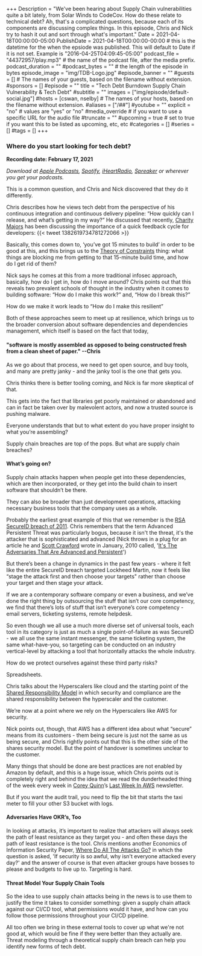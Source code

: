 +++
Description = "We've been hearing about Supply Chain vulnerabilities quite a bit lately, from Solar Winds to CodeCov. How do these relate to technical debt? Ah, that's a complicated questions, because each of its components are discussing complex things. In this episode, Chris and Nick try to hash it out and sort through what's important."
Date = 2021-04-18T00:00:00-05:00
PublishDate = 2021-04-18T00:00:00-00:00 # this is the datetime for the when the epsiode was published. This will default to Date if it is not set. Example is "2016-04-25T04:09:45-05:00"
podcast_file = "44372957/play.mp3" # the name of the podcast file, after the media prefix.
podcast_duration = ""
#podcast_bytes = "" # the length of the episode in bytes
episode_image = "img/TDB-Logo.jpg"
#episode_banner = ""
#guests = [] # The names of your guests, based on the filename without extension.
#sponsors = []
#episode = ""
title = "Tech Debt Burndown Supply Chain Vulnerability & Tech Debt"
#subtitle = ""
images = ["img/episode/default-social.jpg"]
#hosts = [cswan, nselby] # The names of your hosts, based on the filename without extension.
#aliases = ["/##"]
#youtube = ""
explicit = "no" # values are "yes" or "no"
#media_override # if you want to use a specific URL for the audio file
#truncate = ""
#upcoming = true # set to true if you want this to be listed as upcoming, etc, etc
#categories = []
#series = []
#tags = []
+++

### Where do you start looking for tech debt? ###

**Recording date: February 17, 2021**

*Download at [Apple Podcasts](https://podcastsconnect.apple.com/my-podcasts/the-tech-debt-burndown-podcast/1562710899), [Spotify](https://open.spotify.com/show/0t15PUgvQYNWQ6LYXJ8zkz), [iHeartRadio](https://iheart.com/podcast/81137852), [Spreaker](https://www.spreaker.com/show/the-tech-debt-burndown-podcast) or wherever you get your podcasts.*

This is a common question, and Chris and Nick discovered that they do it differently. 

Chris describes how he views tech debt from the perspective of his continuous integration and continuous delivery pipeline: “How quickly can I release, and what’s getting in my way?” He discussed that recently, [Charity Majors](https://twitter.com/mipsytipsy) has been discussing the importance of a quick feedback cycle for developers:
{{< tweet 1382619734781272066 >}}

Basically, this comes down to, ‘you’ve got 15 minutes to build’ in order to be good at this, and this brings us to the [Theory of Constraints](https://en.wikipedia.org/wiki/Theory_of_constraints "The theory of constraints (TOC) is a management paradigm that views any manageable system as being limited in achieving more of its goals by a very small number of constraints. - Wikipedia") thing: what things are blocking me from getting to that 15-minute build time, and how do I get rid of them? 

Nick says he comes at this from a more traditional infosec approach, basically, how do I get in, how do I move around? Chris points out that this reveals two prevalent schools of thought in the industry when it comes to building software: “How do I make this work?” and, “How do I break this?”

How do we make it work leads to “How do I make this resilient”

Both of these approaches seem to meet up at resilience, which brings us to the broader conversion about software dependencies and dependencies management, which itself is based on the fact that today,

#### "software is mostly assembled as opposed to being constructed fresh from a clean sheet of paper." --Chris ####


As we go about that process, we need to get open source, and buy tools, and many are pretty janky - and the janky tool is the one that gets you. 

Chris thinks there is better tooling coming, and Nick is far more skeptical of that. 

This gets into the fact that libraries get poorly maintained or abandoned and can in fact be taken over by malevolent actors, and now a trusted source is pushing malware.  

Everyone understands that but to what extent do you have proper insight to what you’re assembling? 

Supply chain breaches are top of the pops. But what are supply chain breaches? 

#### What’s going on? ####

Supply chain attacks happen when people get into these dependencies, which are then incorporated, or they get into the build chain to insert software that shouldn’t be there. 

They can also be broader than just development operations, attacking necessary business tools that the company uses as a whole. 

Probably the earliest great example of this that we remember is the [RSA SecureID breach of 2011](https://www.wired.com/2011/08/how-rsa-got-hacked/). Chris remembers that the term Advanced Persistent Threat was particularly bogus, because it isn't the threat, it's the attacker that is sophisticated and advanced (Nick throws in a plug for an article he and [Scott Crawford](https://451research.com/analyst-team/analyst/Scott+Crawford) wrote in January, 2010 called, '[It's The Adversaries That Are Advanced and Persistent](https://threatpost.com/its-iadversariesi-who-are-advanced-and-persistent-012610/73426/)')

But there’s been a change in dynamics in the past few years - where it felt like the entire SecureID breach targeted Lockheed Martin, now it feels like “stage the attack first and then choose your targets" rather than choose your target and then stage your attack.

If we are a contemporary software company or even a business, and we’ve done the right thing by outsourcing the stuff that isn’t our core competency, we find that there’s lots of stuff that isn’t everyone’s core competency - email servers, ticketing systems, remote helpdesk. 

So even though we all use a much more diverse set of universal tools, each tool in its category is just as much a single point-of-failure as was SecureID - we all use the same instant messenger, the same ticketing system, the same what-have-you, so targeting can be conducted on an industry vertical-level by attacking a tool that horizontally attacks the whole industry. 

How do we protect ourselves against these third party risks?

Spreadsheets. 

Chris talks about the Hyperscalers like cloud and the starting point of the [Shared Responsibility Model](https://aws.amazon.com/compliance/shared-responsibility-model/) in which security and compliance are the shared responsibility between the hyperscaler and the customer.

We’re now at a point where we rely on the Hyperscalers like AWS for security. 

Nick points out, though, that AWS has a different idea about what “secure” means from its customers - them being secure is just not the same as us being secure, and Chris rightly points out that this is the other side of the shares security model. But the point of handover is sometimes unclear to the customer. 

Many things that should be done are best practices are not enabled by Amazon by default, and this is a huge issue, which Chris points out is completely right and behind the idea that we read the dunderheaded thing of the week every week in [Corey Quinn](https://twitter.com/QuinnyPig)’s [Last Week In AWS](https://www.lastweekinaws.com/) newsletter.

But if you want the audit trail, you need to flip the bit that starts the taxi meter to fill your other S3 bucket with logs. 

#### Adversaries Have OKR’s, Too ####

In looking at attacks, it’s important to realize that attackers will always seek the path of least resistance as they target you - and often these days the path of least resistance is the tool. Chris mentions another Economics of Information Security Paper, [Where Do All The Attacks Go?](https://www.microsoft.com/en-us/research/wp-content/uploads/2016/02/WhereDoAllTheAttacksGo.pdf  "Where Do All The Attacks Go, by Dinei Florencio and Cormac Herley, Microsoft Research: If security is so awful, why isn't everyone attacked every day? Economics.") in which the question is asked, 'If security is so awful, why isn't everyone attacked every day?' and the answer of course is that even attacker groups have bosses to please and budgets to live up to. Targeting is hard. 

#### Threat Model Your Supply Chain Tools ####

So the idea to use supply chain attacks being in the news is to use them to justify the time it takes to consider something: given a supply chain attack against our CI/CD tool, what permissions would it have, and how can you follow those permissions throughout your CI/CD pipeline.

All too often we bring in these external tools to cover up what we're not good at, which would be fine if they were better than they actually are. Threat modeling through a theoretical supply chain breach can help you identify new forms of tech debt. 




